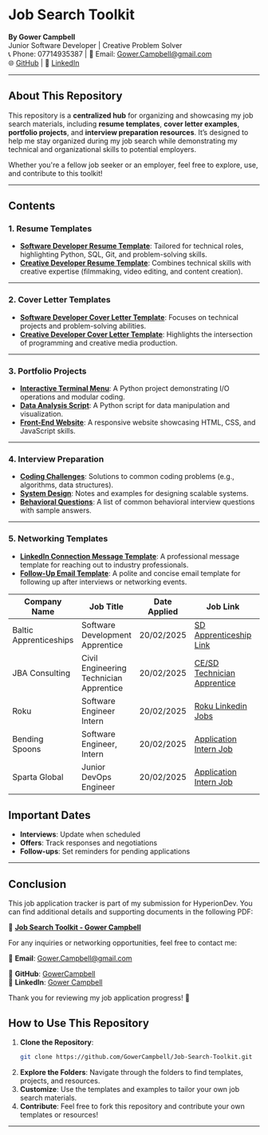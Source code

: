 # **Job Search Toolkit**  
**By Gower Campbell**  
Junior Software Developer | Creative Problem Solver  
📞 Phone: 07714935387 | 📧 Email: Gower.Campbell@gmail.com  
🌐 [GitHub](https://github.com/GowerCampbell) | 🔗 [LinkedIn](https://linkedin.com/in/gower-campbell-16940115b)  

---

## **About This Repository**  
This repository is a **centralized hub** for organizing and showcasing my job search materials, including **resume templates**, **cover letter examples**, **portfolio projects**, and **interview preparation resources**. It’s designed to help me stay organized during my job search while demonstrating my technical and organizational skills to potential employers.

Whether you're a fellow job seeker or an employer, feel free to explore, use, and contribute to this toolkit!  

---

## **Contents**  

### 1. **Resume Templates**  
- **[Software Developer Resume Template](Cover-Letter-Templates/Software-Developer-Cover-Letter-Template.md)**: Tailored for technical roles, highlighting Python, SQL, Git, and problem-solving skills.  
- **[Creative Developer Resume Template](Cover-Letter-Templates/Creative-Developer-Cover-Letter-Template.md)**: Combines technical skills with creative expertise (filmmaking, video editing, and content creation).  

---

### 2. **Cover Letter Templates**  
- **[Software Developer Cover Letter Template](Resume-Templates/Software-Developer-Resume-Template.md)**: Focuses on technical projects and problem-solving abilities.  
- **[Creative Developer Cover Letter Template](Resume-Templates/Creative-Developer-Resume-Template.md)**: Highlights the intersection of programming and creative media production.  

---

### 3. **Portfolio Projects**  
- **[Interactive Terminal Menu](Portfolio-Projects/Interactive-Terminal-Menu/menu.py)**: A Python project demonstrating I/O operations and modular coding.  
- **[Data Analysis Script](Portfolio-Projects/Data-Analysis-Script/README.md)**: A Python script for data manipulation and visualization.  
- **[Front-End Website](Portfolio-Projects/Front-End-Website/README.md)**: A responsive website showcasing HTML, CSS, and JavaScript skills.  

---

### 4. **Interview Preparation**  
- **[Coding Challenges](Interview-Prep/Coding-Challenges/INDEX.md)**: Solutions to common coding problems (e.g., algorithms, data structures).  
- **[System Design](Interview-Prep/System-Design/ELEMENTs.md)**: Notes and examples for designing scalable systems.  
- **[Behavioral Questions](Interview-Prep/Behavioral-Questions.md)**: A list of common behavioral interview questions with sample answers.  

---

### 5. **Networking Templates**  
- **[LinkedIn Connection Message Template](Networking-Templates/LinkedIn-Connection-Message-Template.md)**: A professional message template for reaching out to industry professionals.  
- **[Follow-Up Email Template](Networking-Templates/Follow-Up-Email-Template.md)**: A polite and concise email template for following up after interviews or networking events.  

| Company Name          | Job Title                           | Date Applied | Job Link                      | Application Status | Follow-up Date | Notes                     |
|----------------------|--------------------------------|--------------|--------------------------------|--------------------|----------------|---------------------------|
| Baltic Apprenticeships | Software Development Apprentice | 20/02/2025   | [SD Apprenticeship Link](https://www.balticapprenticeships.com/vacancy/j-011667/)   | Pending            | [Set Date]      | Excited about the opportunity! |
| JBA Consulting       | Civil Engineering Technician Apprentice | 20/02/2025   | [CE/SD Technician Apprentice](https://jbaconsulting.current-vacancies.com/Jobs/Advert/3733140?cid=3213&t=Apprentice-Various-Pathways) | Pending            | [Set Date]      | Excited about the opportunity! |
| Roku                | Software Engineer Intern        | 20/02/2025   | [Roku Linkedin Jobs](https://www.linkedin.com/company/roku/jobs/)        | Pending            | [Set Date]      | Excited about the opportunity! |
| Bending Spoons      | Software Engineer, Intern      | 20/02/2025   | [Application Intern Job](https://jobs.bendingspoons.com/positions/671201070d672a6fe45a0d7b)    | Pending            | [Set Date]      | Excited about the opportunity! |
| Sparta Global       | Junior DevOps Engineer         | 20/02/2025   | [Application Intern Job](https://careers.spartaglobal.com/job/junior-devops-engineer-86)    | Pending            | [Set Date]      | Excited about the opportunity! |

## Important Dates

- **Interviews**: Update when scheduled
- **Offers**: Track responses and negotiations
- **Follow-ups**: Set reminders for pending applications

---

## Conclusion

This job application tracker is part of my submission for HyperionDev. You can find additional details and supporting documents in the following PDF:

📄 **[Job Search Toolkit - Gower Campbell](Gower-Campbell-Job-Search-Toolkit.pdf)**

For any inquiries or networking opportunities, feel free to contact me:

📧 **Email**: [Gower.Campbell@gmail.com](mailto:Gower.Campbell@gmail.com)

🔗 **GitHub**: [GowerCampbell](https://github.com/GowerCampbell)  
🔗 **LinkedIn**: [Gower Campbell](https://linkedin.com/in/gower-campbell-16940115b)

Thank you for reviewing my job application progress! 🚀
## **How to Use This Repository**  
1. **Clone the Repository**:  
   ```bash
   git clone https://github.com/GowerCampbell/Job-Search-Toolkit.git
   ```
2. **Explore the Folders**: Navigate through the folders to find templates, projects, and resources.  
3. **Customize**: Use the templates and examples to tailor your own job search materials.  
4. **Contribute**: Feel free to fork this repository and contribute your own templates or resources!  

---

